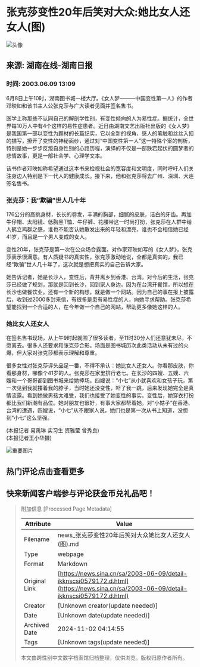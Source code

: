 # 张克莎变性20年后笑对大众:她比女人还女人(图)

![头像](//n.sinaimg.cn/default/622af858/20181010/default_avatar.jpg)

## 来源: 湖南在线-湖南日报  
### 时间: 2003.06.09 13:09  

6月8日上午10时，湖南图书城一楼大厅。《女人梦———中国变性第一人》的作者邓映如和该书主人公张克莎与广大读者见面并签名售书。

医学上称那些不认同自己的解剖学性别，有变性倾向的人为易性症。据统计，全世界每10万人中有4个这样的易性症患者。近日由湖南文艺出版社出版的《女人梦》是我国第一部以变性为题材的长篇纪实，它以全新的视角、感人的笔触和丝丝入扣的描写，撩开了变性的神秘面纱，通过对“中国变性第一人”这一特殊个案的剖析，特别是她一步步反叛自身性别的心路历程，演绎的不仅是一部跌宕起伏的圆梦者的悲情故事，更是一部社会学、心理学文本。

该书作者邓映如称希望通过这本书来检视社会的宽容度和文明度，同时呼吁人们关注身边人特别是下一代人的健康成长。接下来，他和张克莎将去广州、深圳、大连签名售书。

### 张克莎：我“欺骗”世人几十年

176公分的高挑身材，长长的卷发，丰满的胸部，细腻的皮肤，洁白的牙齿。再加牛仔帽、太阳镜、低胸黑T恤、牛仔裤、花腰带这一时尚打扮，张克莎在人群中给人鹤立鸡群之感，谁也不能否认她散发出来的年轻和漂亮，谁也不会相信她已经41岁，而且是一个男人变成的女人。

变性20年，张克莎是第一次在公众场合露面。对作家邓映如写的《女人梦》，张克莎表示很满意。有人质疑书的真实性，张克莎激动地说，全都是真实的，我已经“欺骗”世人几十年了，这次就是想把真实的自己告诉大家。

她告诉记者，她是长沙人，变性后，背井离乡到香港、台湾。对今后的生活，张克莎已经做了规划，那就是回到长沙，回到家人身边。因为在台湾开餐馆，所以想在长沙也做餐饮业。还有一个新的构想，就是做一个网站。因为自己的事在报上披露后，收到过2000多封来信，有很多是患有易性症的人，向她寻求帮助。张克莎希望能找到一个合适的人，在今年做一个自己的网站，帮助更多像她这样的人。

### 她比女人还女人

在签名售书现场，从上午9时起就围了很多读者，至11时30分人们还意犹未尽，不愿离去。很多人还要求和张克莎合影。场面是图书城历次此类活动从未有过的火爆，但大家对张克莎都表示理解和尊重。

很多女性对张克莎评头品足一番，不得不承认：她比女人还女人。你看那皮肤，你看那身材，哪像个41岁的人。张克莎在家里排行老七。在长沙的四嫂、五嫂、六嫂和一个哥哥都到图书城来给她捧场。四嫂说：“小七”从小就喜欢和女孩子玩，第一次见到我就搂着我的脖子，当时她还没变性，吓了我一跳，后来发现她完全是真情流露。看到她做男孩太难受，我们也接受了她变性的事实。变性后，她穿衣打扮都比我们新潮有品位。她对朋友也很好，有事大家都帮着她。对“小姑子”在香港、台湾的遭遇，四嫂说，“小七”从不跟家人说，她们也是第一次从书上知道，没想到“小七”这么坚强。

(本报记者 易禹琳 实习生 资雅莹 曾秀良)  
(本报记者王小华摄)

![重要图片](//n.sinaimg.cn/default/2fb77759/20151125/320X320.png) 

## 热门评论点击查看更多

## 快来新闻客户端参与评论获金币兑礼品吧！

> 附加信息 [Processed Page Metadata]
>
> | Attribute       | Value                                  |
> |-----------------|----------------------------------------|
> | Filename        | news_张克莎变性20年后笑对大众她比女人还女人(图).md                             |
> | Type            | webpage                                 |
> | Format          | Markdown                               |
> | Original Link   | [https://news.sina.cn/sa/2003-06-09/detail-ikknscsi0579172.d.html](https://news.sina.cn/sa/2003-06-09/detail-ikknscsi0579172.d.html)                       |
> | Creator         | [Unknown creator(update needed)]                              |
> | Date            | [Unknown date(update needed)]                                 |
> | Archived Date   | 2024-11-02 04:14:55                             |
> | Tags            | [Unknown tags(update needed)]                                 |
>
> 本文由跨性别中文数字档案馆归档整理，仅供浏览。版权归原作者所有。
>
